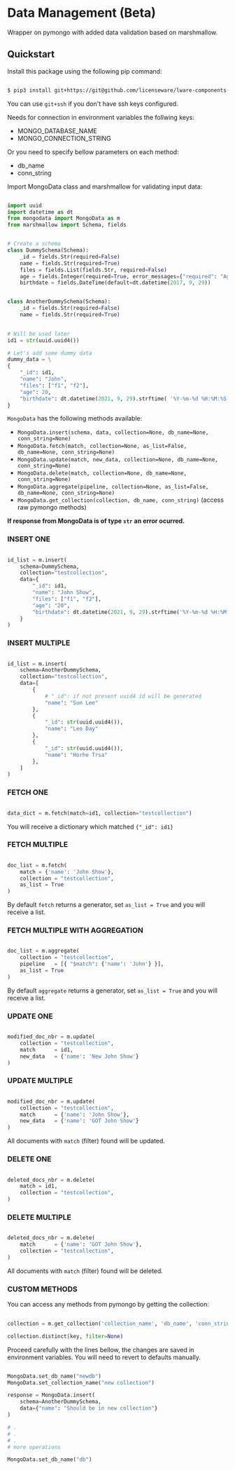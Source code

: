 # Data Management (Beta)

Wrapper on pymongo with added data validation based on marshmallow.


## Quickstart

Install this package using the following pip command:
```bash

$ pip3 install git+https://git@github.com/licenseware/lware-components-mongodata.git

```

You can use `git+ssh` if you don't have ssh keys configured.


Needs for connection in environment variables the follwing keys:
- MONGO_DATABASE_NAME
- MONGO_CONNECTION_STRING

Or you need to specify bellow parameters on each method:
- db_name
- conn_string

Import MongoData class and marshmallow for validating input data:
```py

import uuid
import datetime as dt
from mongodata import MongoData as m
from marshmallow import Schema, fields


# Create a schema
class DummySchema(Schema):
    _id = fields.Str(required=False)
    name = fields.Str(required=True)
    files = fields.List(fields.Str, required=False)
    age = fields.Integer(required=True, error_messages={"required": "Age is required."})
    birthdate = fields.DateTime(default=dt.datetime(2017, 9, 29))


class AnotherDummySchema(Schema):
    _id = fields.Str(required=False)
    name = fields.Str(required=True)
    

# Will be used later
id1 = str(uuid.uuid4())

# Let's add some dummy data
dummy_data = \
{
    "_id": id1,
    "name": "John",
    "files": ["f1", "f2"],
    "age": 20,
    "birthdate": dt.datetime(2021, 9, 29).strftime( '%Y-%m-%d %H:%M:%S' )
}

```


`MongoData` has the following methods available:
- `MongoData.insert(schema, data, collection=None, db_name=None, conn_string=None)`
- `MongoData.fetch(match, collection=None, as_list=False, db_name=None, conn_string=None)`
- `MongoData.update(match, new_data, collection=None, db_name=None, conn_string=None)`
- `MongoData.delete(match, collection=None, db_name=None, conn_string=None)`
- `MongoData.aggregate(pipeline, collection=None, as_list=False, db_name=None, conn_string=None)`
- `MongoData.get_collection(collection, db_name, conn_string)` (access raw pymongo methods)

**If response from MongoData is of type `str` an error ocurred.** 


### INSERT ONE 

```py

id_list = m.insert(
    schema=DummySchema, 
    collection="testcollection", 
    data={
        "_id": id1,
        "name": "John Show",
        "files": ["f1", "f2"],
        "age": "20",
        "birthdate": dt.datetime(2021, 9, 29).strftime('%Y-%m-%d %H:%M:%S')
    }
)

```

### INSERT MULTIPLE

```py

id_list = m.insert(
    schema=AnotherDummySchema, 
    collection="testcollection", 
    data=[
        {
            # "_id": if not present uuid4 id will be generated
            "name": "Sun Lee"
        }, 
        {
            "_id": str(uuid.uuid4()),
            "name": "Leo Day"
        },
        {
            "_id": str(uuid.uuid4()),
            "name": "Horhe Trsa"
        },
    ]
)

```

### FETCH ONE 
```py

data_dict = m.fetch(match=id1, collection="testcollection")

```
You will receive a dictionary which matched `{"_id": id1}`


### FETCH MULTIPLE
```py

doc_list = m.fetch(
    match = {'name': 'John Show'},
    collection = "testcollection",
    as_list = True
)

```
By default `fetch` returns a generator, set `as_list = True` and you will receive a list.


### FETCH MULTIPLE WITH AGGREGATION
```py

doc_list = m.aggregate(
    collection = "testcollection",
    pipeline   = [{ "$match": {'name': 'John'} }],
    as_list = True
)

```
By default `aggregate` returns a generator, set `as_list = True` and you will receive a list.


### UPDATE ONE
```py

modified_doc_nbr = m.update(
    collection = "testcollection",
    match      = id1,
    new_data   = {'name': 'New John Show'}
)

```


### UPDATE MULTIPLE
```py

modified_doc_nbr = m.update(
    collection = "testcollection",
    match      = {'name': 'John Show'},
    new_data   = {'name': 'GOT John Show'}
)

```
All documents with `match` (filter) found will be updated. 
   

### DELETE ONE
```py

deleted_docs_nbr = m.delete(
    match = id1,
    collection = "testcollection",
)

```

### DELETE MULTIPLE
```py

deleted_docs_nbr = m.delete(
    match      = {'name': 'GOT John Show'},
    collection = "testcollection",
)

```
All documents with `match` (filter) found will be deleted. 



### CUSTOM METHODS

You can access any methods from pymongo by getting the collection:

```py
    
collection = m.get_collection('collection_name', 'db_name', 'conn_string')

collection.distinct(key, filter=None)

```


Proceed carefully with the lines bellow, 
the changes are saved in environment variables. 
You will need to revert to defaults manually. 


```py

MongoData.set_db_name("newdb")
MongoData.set_collection_name("new collection")

response = MongoData.insert(
    schema=AnotherDummySchema,
    data={"name": "Should be in new collection"}
)

# .
# .
# .
# more operations

MongoData.set_db_name("db")

```
